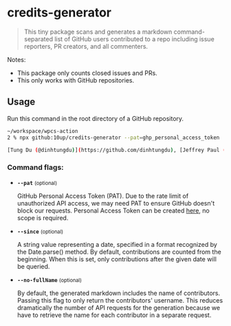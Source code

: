 # credits-generator

> This tiny package scans and generates a markdown command-separated list of GitHub users contributed to a repo including issue reporters, PR creators, and all commenters.


Notes:
- This package only counts closed issues and PRs.
- This only works with GitHub repositories.

## Usage
Run this command in the root directory of a GitHub repository.

```sh
~/workspace/wpcs-action
2 % npx github:10up/credits-generator --pat=ghp_personal_access_token

[Tung Du (@dinhtungdu)](https://github.com/dinhtungdu), [Jeffrey Paul (@jeffpaul)](https://github.com/jeffpaul)
```

### Command flags:

- **`--pat`** <small>(optional)</small>

	GitHub Personal Access Token (PAT). Due to the rate limit of unauthorized API access, we may need PAT to ensure GitHub doesn't block our requests. Personal Access Token can be created [here](https://github.com/settings/tokens), no scope is required.

- **`--since`** <small>(optional)</small>

	A string value representing a date, specified in a format recognized by the Date.parse() method. By default, contributions are counted from the beginning. When this is set, only contributions after the given date will be queried.

- **`--no-fullName`** <small>(optional)</small>

	By default, the generated markdown includes the name of contributors. Passing this flag to only return the contributors' username. This reduces dramatically the number of API requests for the generation because we have to retrieve the name for each contributor in a separate request.

